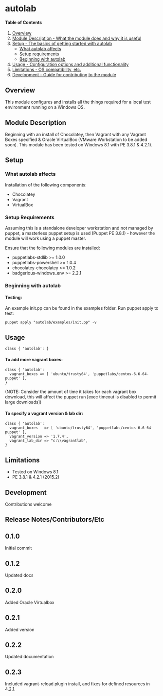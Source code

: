 # autolab

#### Table of Contents

1. [Overview](#overview)
2. [Module Description - What the module does and why it is useful](#module-description)
3. [Setup - The basics of getting started with autolab](#setup)
    * [What autolab affects](#what-autolab-affects)
    * [Setup requirements](#setup-requirements)
    * [Beginning with autolab](#beginning-with-autolab)
4. [Usage - Configuration options and additional functionality](#usage)
5. [Limitations - OS compatibility, etc.](#limitations)
6. [Development - Guide for contributing to the module](#development)

## Overview

This module configures and installs all the things required for a local test environment running on a Windows OS.

## Module Description

Beginning with an install of Chocolatey, then Vagrant with any Vagrant Boxes specified & Oracle VirtualBox (VMware Workstation to be added soon). 
This module has been tested on Windows 8.1 with PE 3.8.1 & 4.2.1).

## Setup

### What autolab affects

Installation of the following components: 
- Chocolatey
- Vagrant
- VirtualBox

### Setup Requirements

Assuming this is a standalone developer workstation and not managed by puppet, a masterless puppet setup is used (Puppet PE 3.8.1) - however the module will work using a puppet master.

Ensure that the following modules are installed:
- puppetlabs-stdlib >= 1.0.0
- puppetlabs-powershell >= 1.0.4
- chocolatey-chocolatey >= 1.0.2
- badgerious-windows_env >= 2.2.1


### Beginning with autolab

#### Testing:
An example init.pp can be found in the examples folder. 
Run puppet apply to test:
```
puppet apply "autolab/examples/init.pp" -v
```

## Usage
```
class { 'autolab': }
```

#### To add more vagrant boxes:
```
class { 'autolab':
  vagrant_boxes => [ 'ubuntu/trusty64', 'puppetlabs/centos-6.6-64-puppet' ],
}
```
(NOTE: Consider the amount of time it takes for each vagrant box download, this will affect the puppet run [exec timeout is disabled to permit large downloads])


#### To specify a vagrant version & lab dir:
```
class { 'autolab':
  vagrant_boxes   => [ 'ubuntu/trusty64', 'puppetlabs/centos-6.6-64-puppet' ],
  vagrant_version => '1.7.4',
  vagrant_lab_dir => "c:\\vagrantlab",
}
```

## Limitations
- Tested on Windows 8.1
- PE 3.8.1 & 4.2.1 (2015.2)

## Development
Contributions welcome

## Release Notes/Contributors/Etc

## 0.1.0
Initial commit

## 0.1.2
Updated docs

## 0.2.0
Added Oracle Virtualbox

## 0.2.1
Added version

## 0.2.2
Updated documentation

## 0.2.3
Included vagrant-reload plugin install, and fixes for defined resources in 4.2.1.
